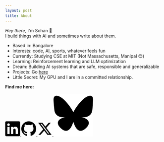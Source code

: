 ```yaml
---
layout: post
title: About
---
```


<div class="about-container">
  <p class="intro-text"><i>Hey there,</i> I'm Sohan 👋<br>
  I build things with AI and sometimes write about them.</p>
  
  <ul class="about-list">
    <li>Based in: Bangalore</li>
    <li>Interests: code, AI, sports, whatever feels fun</li>
    <li>Currently: Studying CSE at MIT (Not Massachusetts, Manipal 😊)</li>
    <li>Learning: Reinforcement learning and LLM optimization</li>
    <li>Dream: Building AI systems that are safe, responsible and generalizable</li>
    <li>Projects: Go <a href="./">here</a></li>
    <li>Little Secret: My GPU and I are in a committed relationship.</li>
  </ul>
  
  <div class="social-section">
    <p><strong>Find me here:</strong></p>
    <div class="social-icons">
      <a href="https://www.linkedin.com/in/sohan-venkatesh/" target="_blank" rel="noopener noreferrer">
        <img src="/assets/images/linkedin.svg" alt="LinkedIn" class="social-icon">
      </a>
      <a href="https://github.com/sohv" target="_blank" rel="noopener noreferrer">
        <img src="/assets/images/github.svg" alt="GitHub" class="social-icon">
      </a>
      <a href="https://x.com/classytiol" target="_blank" rel="noopener noreferrer">
        <img src="/assets/images/twitter.svg" alt="X (Twitter)" class="social-icon">
      </a>
      <a href="https://bsky.app/profile/classytiol.bsky.social" target="_blank" rel="noopener noreferrer">
        <img src="/assets/images/bluesky-1.svg" alt="Bluesky" class="social-icon">
      </a>
    </div>
  </div>
</div>
